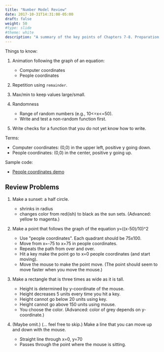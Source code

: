 ```yaml
---
title: "Number Model Review"
date: 2017-10-31T14:31:08-05:00
draft: false
weight: 50
#type: slide
#theme: white
description: "A summary of the key points of Chapters 7-8. Preparation for a test."
---
```


Things to know:

1. Animation following the graph of an equation:
     - Computer coordinates
     - People coordinates

2. Repetition using `remainder`.

3. Max/min to keep values large/small.

4. Randomness
     - Range of random numbers (e.g., 10<=x<=50).
     - Write and test a non-random function first.

5. Write checks for a function that you do not yet know how to write.


Terms: 

- Computer coordinates: (0,0) in the upper left, positive y going down.
- People coordinates: (0,0) in the center, positive y going up.

Sample code:

- [People coordinates demo](people-coordinates-demo.rkt)

## Review Problems

1. Make a sunset: a half circle. 
    - shrinks in radius
    - changes color from red(ish) to black as the sun sets. 
(Advanced: yellow to magenta.)

2. Make a point that follows the graph of the equation y=((x-50)/10)^2
    - Use "people coordinates". Each quadrant should be 75x100.
    - Move from x=-75 to x=75 in people coordinates.
    - Repeats the path from over and over.
    - Hit a key make the point go to x=0 people coordinates (and start moving).
    - Move the mouse to make the point move. (The point should seem to move faster when you move the mouse.)

3. Make a rectangle that is three times as wide as it is tall.
    - Height is determined by y-coordinate of the mouse.
    - Height decreases 5 units every time you hit a key.
    - Height cannot go below 20 units using key.
    - Height cannot go above 150 units using mouse.
    - You choose the color.
     (Advanced: color of grey depends on y-coordinate.)

4. (Maybe omit.) (... feel free to skip.) 
    Make a line that you can move up and down with the mouse. 
    - Straight line through x=0, y=70
    - Passes through the point where the mouse is sitting.

